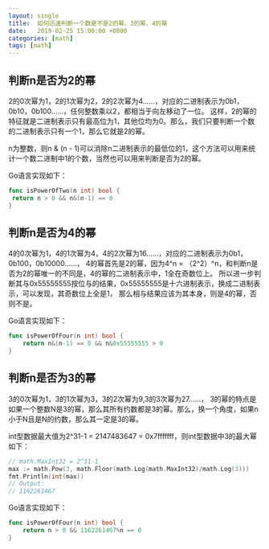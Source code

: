 ```yaml
---
layout: single
title:  如何迅速判断一个数是不是2的幂、3的幂、4的幂
date:   2019-02-25 15:00:00 +0800
categories: [math]
tags: [math]
---
```


## 判断n是否为2的幂

2的0次幂为1，2的1次幂为2，2的2次幂为4......，对应的二进制表示为0b1，0b10，0b100......，任何整数乘以2，都相当于向左移动了一位。
这样，2的幂的特征就是二进制表示只有最高位为1，其他位均为0。那么，我们只要判断一个数的二进制表示只有一个1，那么它就是2的幂。

n为整数，则n & (n - 1)可以消除n二进制表示的最低位的1，这个方法可以用来统计一个数二进制中1的个数，当然也可以用来判断是否为2的幂。

Go语言实现如下：
```go
func isPowerOfTwo(n int) bool {
 return n > 0 && n&(n-1) == 0
}
```

## 判断n是否为4的幂

4的0次幂为1，4的1次幂为4，4的2次幂为16......，对应的二进制表示为0b1，0b100，0b10000......，
4的幂首先是2的幂，因为4^n = （2^2）^n，和判断n是否为2的幂唯一的不同是，4的幂的二进制表示中，1全在奇数位上。
所以进一步判断其与0x55555555按位与的结果，0x55555555是十六进制表示，换成二进制表示，可以发现，其奇数位上全是1，
那么相与结果应该为其本身，则是4的幂，否则不是。

Go语言实现如下：
```go
func isPowerOfFour(n int) bool {
	return n&(n-1) == 0 && n&0x55555555 > 0
}
```

## 判断n是否为3的幂

3的0次幂为1，3的1次幂为3，3的2次幂为9,3的3次幂为27......，
3的幂的特点是如果一个整数N是3的幂，那么其所有约数都是3的幂。那么，换一个角度，如果n小于N且是N的约数，那么其一定是3的幂。

int型数据最大值为2^31-1 = 2147483647 = 0x7fffffff，则int型数据中3的最大幂如下：
```go
// math.MaxInt32 = 2^31-1
max := math.Pow(3, math.Floor(math.Log(math.MaxInt32)/math.Log(3)))
fmt.Println(int(max))
// Output:
// 1162261467
```

Go语言实现如下：
```go
func isPowerOfFour(n int) bool {
	return n > 0 && 1162261467%n == 0
}
```
